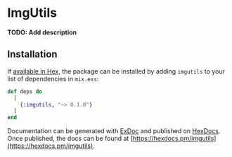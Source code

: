 # ImgUtils

**TODO: Add description**

## Installation

If [available in Hex](https://hex.pm/docs/publish), the package can be installed
by adding `imgutils` to your list of dependencies in `mix.exs`:

```elixir
def deps do
  [
    {:imgutils, "~> 0.1.0"}
  ]
end
```

Documentation can be generated with [ExDoc](https://github.com/elixir-lang/ex_doc)
and published on [HexDocs](https://hexdocs.pm). Once published, the docs can
be found at [https://hexdocs.pm/imgutils](https://hexdocs.pm/imgutils).

